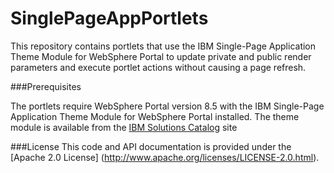 # SinglePageAppPortlets

This repository contains portlets that use the IBM Single-Page Application Theme
Module for WebSphere Portal to update private and public render parameters and
execute portlet actions without causing a page refresh.

###Prerequisites

The portlets require WebSphere Portal version 8.5 with the IBM Single-Page
Application Theme Module for WebSphere Portal installed. The theme module is
available from the
[IBM Solutions Catalog](https://greenhouse.lotus.com/plugins/plugincatalog.nsf/home_full.xsp) site

###License
This code and API documentation is provided under the [Apache 2.0 License] 
(http://www.apache.org/licenses/LICENSE-2.0.html). 
